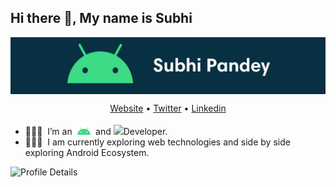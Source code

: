 <h2>Hi there 👋, My name is Subhi</h2>
<p align="center">
  <img align="center" alt="Meme Studio" src="https://github.com/subhipandey/subhipandey/blob/master/img/front.png" />
</p>

<p align="center">
  <a href="https://www.subhipandey.me">Website</a> •
  <a href="https://twitter.com/subhipandeydev">Twitter</a> •
  <a href="https://www.linkedin.com/in/subhipandey">Linkedin</a>
</p>

- 👨🏻‍💻  &nbsp;I’m an<img src="https://github.com/nisrulz/nisrulz/blob/master/img/android.png" height=20 />and <img src="https://github.com/subhipandey/subhipandey/blob/master/img/web.png" height=20 />Developer.
- 👨🏻‍🔬  &nbsp;I am currently exploring web technologies and side by side exploring Android Ecosystem.

 <img src="http://github-profile-summary-cards.vercel.app/api/cards/profile-details?username=subhipandey&theme=transparent" alt="Profile Details">
 <a href="http://github-profile-summary-cards.vercel.app/api/cards/profile-details?username=subhipandey&theme=transparent">


